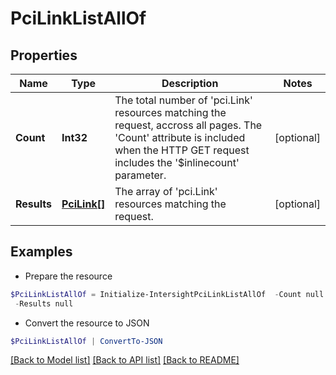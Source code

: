 # PciLinkListAllOf
## Properties

Name | Type | Description | Notes
------------ | ------------- | ------------- | -------------
**Count** | **Int32** | The total number of &#39;pci.Link&#39; resources matching the request, accross all pages. The &#39;Count&#39; attribute is included when the HTTP GET request includes the &#39;$inlinecount&#39; parameter. | [optional] 
**Results** | [**PciLink[]**](PciLink.md) | The array of &#39;pci.Link&#39; resources matching the request. | [optional] 

## Examples

- Prepare the resource
```powershell
$PciLinkListAllOf = Initialize-IntersightPciLinkListAllOf  -Count null `
 -Results null
```

- Convert the resource to JSON
```powershell
$PciLinkListAllOf | ConvertTo-JSON
```

[[Back to Model list]](../README.md#documentation-for-models) [[Back to API list]](../README.md#documentation-for-api-endpoints) [[Back to README]](../README.md)

